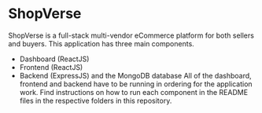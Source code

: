 # ShopVerse

ShopVerse is a full-stack multi-vendor eCommerce platform for both sellers and buyers.
This application has three main components.

- Dashboard (ReactJS)
- Frontend (ReactJS)
- Backend (ExpressJS) and the MongoDB database
  All of the dashboard, frontend and backend have to be running in ordering for the application work.
  Find instructions on how to run each component in the README files in the respective folders in this repository.
